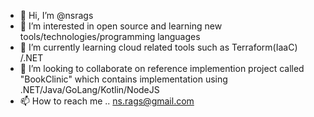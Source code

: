 - 👋 Hi, I’m @nsrags
- 👀 I’m interested in open source  and learning new tools/technologies/programming languages
- 🌱 I’m currently learning cloud related tools such as Terraform(IaaC) /.NET
- 💞️ I’m looking to collaborate on reference implemention project called "BookClinic" which contains implementation using .NET/Java/GoLang/Kotlin/NodeJS
- 📫 How to reach me  .. ns.rags@gmail.com

<!---
nsrags/nsrags is a ✨ special ✨ repository because its `README.md` (this file) appears on your GitHub profile.
You can click the Preview link to take a look at your changes.
--->
